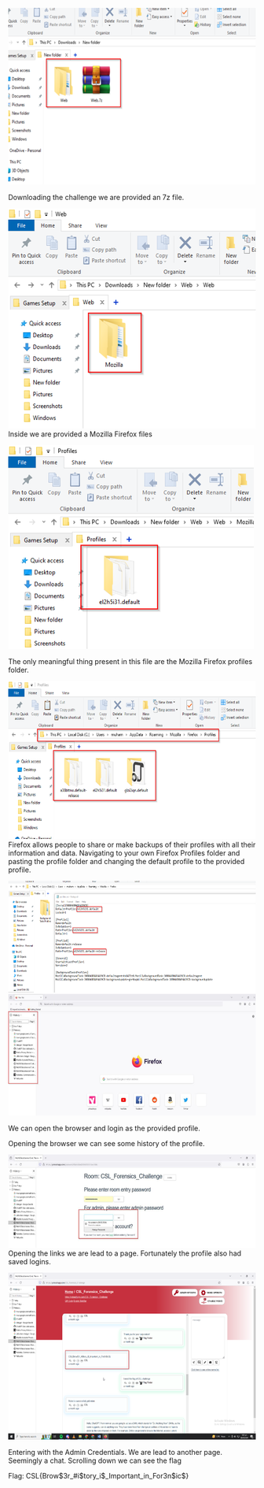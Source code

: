 <img src="./1.png"
style="width:6.26792in;height:3.73958in" />

Downloading the challenge we are provided an 7z file.

<img src="./2.png"
style="width:5.53472in;height:4.65972in" />Inside we are provided a
Mozilla Firefox files

<img src="./3.png"
style="width:5.20833in;height:4.30556in" />

The only meaningful thing present in this file are the Mozilla Firefox
profiles folder.

<img src="./4.png"
style="width:6.26694in;height:3.34722in" />Firefox allows people to
share or make backups of their profiles with all their information and
data. Navigating to your own Firefox Profiles folder and pasting the
profile folder and changing the default profile to the provided profile.

<img src="./5.png"
style="width:6.26694in;height:2.36597in" /><img src="./6.png"
style="width:6.2675in;height:2.56875in" />

We can open the browser and login as the provided profile.

Opening the browser we can see some history of the profile.

<img src="./7.png"
style="width:6.26653in;height:1.97569in" />Opening the links we are lead
to a page. Fortunately the profile also had saved logins.

<img src="./8.png"
style="width:6.26792in;height:3.52569in" />

Entering with the Admin Credentials. We are lead to another page.
Seemingly a chat. Scrolling down we can see the flag

Flag: CSL{Brow\$3r\_#i\$tory_i\$\_Important_in_For3n\$ic\$}
